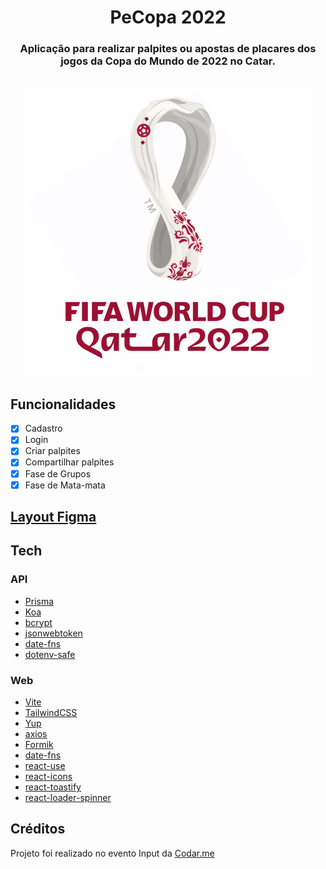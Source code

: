 <div align="center">
  <h1>PeCopa 2022</h1>
  <h3>Aplicação para realizar palpites ou apostas de placares dos jogos da Copa do Mundo de 2022 no Catar.</h3>
  <br />
  <img src=".github/Capa.png" alt="Imagem de capa do porjeto bolao da copa 2022." />
</div>

## Funcionalidades

- [x] Cadastro
- [x] Login
- [x] Criar palpites
- [x] Compartilhar palpites
- [x] Fase de Grupos
- [x] Fase de Mata-mata

## [Layout Figma][figma]

## Tech

### API

- [Prisma][prisma]
- [Koa][koa]
- [bcrypt][bcrypt]
- [jsonwebtoken][jsonwebtoken]
- [date-fns][date-fns]
- [dotenv-safe][dotenv-safe]

### Web

- [Vite][vite]
- [TailwindCSS][tailwind]
- [Yup][yup]
- [axios][axios]
- [Formik][formik]
- [date-fns][date-fns]
- [react-use][react-use]
- [react-icons][react-icons]
- [react-toastify][react-toastify]
- [react-loader-spinner][react-loader-spinner]

## Créditos

Projeto foi realizado no evento Input da [Codar.me](https://codar.me/input)

[prisma]: https://www.prisma.io
[dotenv-safe]: https://www.npmjs.com/package/dotenv-safe
[jsonwebtoken]: https://www.npmjs.com/package/jsonwebtoken
[axios]: https://axios-http.com
[date-fns]: https://date-fns.org
[koa]: https://koajs.com
[bcrypt]: https://www.npmjs.com/package/bcrypt
[vite]: https://vitejs.dev
[formik]: https://formik.org
[tailwind]: https://tailwindcss.com
[yup]: https://github.com/jquense/yup
[react-icons]: https://react-icons.github.io/react-icons
[react-toastify]: https://github.com/fkhadra/react-toastify#readme
[react-loader-spinner]: https://mhnpd.github.io/react-loader-spinner
[react-use]: https://www.npmjs.com/package/react-use
[figma]: https://www.figma.com/file/SgGHrC5RvFJoeHo0lrQRKM/Projeto-%E2%80%A2-PeCopa-2022?node-id=0%3A1
